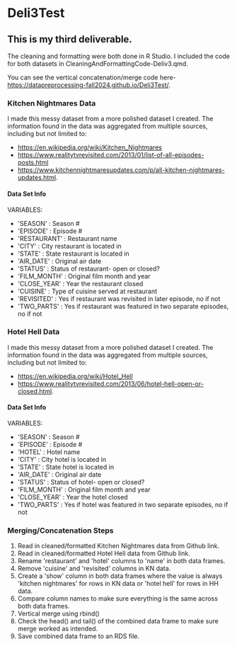 # Deli3Test

## This is my third deliverable.
The cleaning and formatting were both done in R Studio. I included the code for both datasets in CleaningAndFormattingCode-Deliv3.qmd.

You can see the vertical concatenation/merge code here- https://datapreprocessing-fall2024.github.io/Deli3Test/.

### Kitchen Nightmares Data
I made this messy dataset from a more polished dataset I created. The information found in the data was aggregated from multiple sources, including but not limited to:

- https://en.wikipedia.org/wiki/Kitchen_Nightmares
- https://www.realitytvrevisited.com/2013/01/list-of-all-episodes-posts.html
- https://www.kitchennightmaresupdates.com/p/all-kitchen-nightmares-updates.html.

#### Data Set Info
VARIABLES:
* 'SEASON' : Season #
* 'EPISODE' : Episode #
* 'RESTAURANT' : Restaurant name
* 'CITY' : City restaurant is located in
* 'STATE' : State restaurant is located in
* 'AIR_DATE' : Original air date
* 'STATUS' : Status of restaurant- open or closed?
* 'FILM_MONTH' : Original film month and year
* 'CLOSE_YEAR' : Year the restaurant closed
* 'CUISINE' : Type of cuisine served at restaurant
* 'REVISITED' : Yes if restaurant was revisited in later episode, no if not
* 'TWO_PARTS' : Yes if restaurant was featured in two separate episodes, no if not

### Hotel Hell Data
I made this messy dataset from a more polished dataset I created. The information found in the data was aggregated from multiple sources, including but not limited to:

- https://en.wikipedia.org/wiki/Hotel_Hell
- https://www.realitytvrevisited.com/2013/06/hotel-hell-open-or-closed.html.

#### Data Set Info
VARIABLES:
* 'SEASON' : Season #
* 'EPISODE' : Episode #
* 'HOTEL' : Hotel name
* 'CITY' : City hotel is located in
* 'STATE' : State hotel is located in
* 'AIR_DATE' : Original air date
* 'STATUS' : Status of hotel- open or closed?
* 'FILM_MONTH' : Original film month and year
* 'CLOSE_YEAR' : Year the hotel closed
* 'TWO_PARTS' : Yes if hotel was featured in two separate episodes, no if not

### Merging/Concatenation Steps
1. Read in cleaned/formatted Kitchen Nightmares data from Github link.
2. Read in cleaned/formatted Hotel Hell data from Github link.
3. Rename 'restaurant' and 'hotel' columns to 'name' in both data frames.
4. Remove 'cuisine' and 'revisited' columns in KN data.
5. Create a 'show' column in both data frames where the value is always 'kitchen nightmares' for rows in KN data or 'hotel hell' for rows in HH data.
6. Compare column names to make sure everything is the same across both data frames.
7. Vertical merge using rbind()
8. Check the head() and tail() of the combined data frame to make sure merge worked as intended.
9. Save combined data frame to an RDS file.
